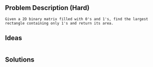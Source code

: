 ## Problem Description (Hard)
```
Given a 2D binary matrix filled with 0's and 1's, find the largest rectangle containing only 1's and return its area.
```

## Ideas
```

```

## Solutions
```C++

```


